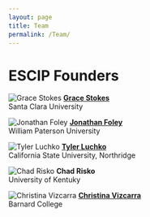 ```yaml
---
layout: page
title: Team
permalink: /Team/
---
```


# ESCIP Founders

<img srcset="/assets/images/Grace_Stokes_1x.jpg 1x,
             /assets/images/Grace_Stokes_2x.jpg 2x,
             /assets/images/Grace_Stokes_3x.jpg 3x"
     src="/assets/images/person.png"
	 alt="Grace Stokes"
	 class="personal_photo">
[**Grace Stokes**](https://blogs.scu.edu/stokeslab/)  
Santa Clara University  

<div style="clear:both;"></div>

<img srcset="/assets/images/Jonathan_Foley_1x.jpg 1x,
             /assets/images/Jonathan_Foley_2x.jpg 2x,
			 /assets/images/Jonathan_Foley_3x.jpg 3x"
     src="/assets/images/Jonathan_Foley_1x.jpg"
	 alt="Jonathan Foley"
	 class="personal_photo">
[**Jonathan Foley**](https://foleylab.github.io/)  
William Paterson University  

<div style="clear:both;"></div>

<img srcset="/assets/images/Tyler_Luchko_1x.jpg 1x,
             /assets/images/Tyler_Luchko_2x.jpg 2x,
             /assets/images/Tyler_Luchko_3x.jpg 3x"
     src="/assets/images/Tyler_Luchko_3x.jpg"
	 alt="Tyler Luchko"
	 class="personal_photo">
[**Tyler Luchko**](https://luchkolab.org)  
California State University, Northridge  

<div style="clear:both;"></div>

<img srcset="/assets/images/Chad_Risko_1x.jpg 1x,
             /assets/images/Chad_Risko_2x.jpg 2x,
             /assets/images/Chad_Risko_3x.jpg 3x"
	 src="/assets/images/person.png"
	 alt="Chad Risko"
	 class="personal_photo">
**Chad Risko**  
University of Kentuky  

<div style="clear:both;"></div>

<img srcset="/assets/images/Christina_Vizcarra_1x.jpg 1x,
             /assets/images/Christina_Vizcarra_2x.jpg 2x,
             /assets/images/Christina_Vizcarra_3x.jpg 3x"
     src="/assets/images/Christina_Vizcarra_3x.jpg"
	 alt="Christina Vizcarra"
	 class="personal_photo">
[**Christina Vizcarra**](https://chemistry.barnard.edu/profiles/christina-vizcarra)  
Barnard College  

